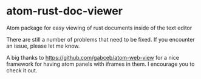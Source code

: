# atom-rust-doc-viewer
Atom package for easy viewing of rust documents inside of the text editor

There are still a number of problems that need to be fixed. If you encounter an issue, please let me know.

A big thanks to https://github.com/gabceb/atom-web-view for a nice framework for having atom panels with iframes in them. I encourage you to check it out.

